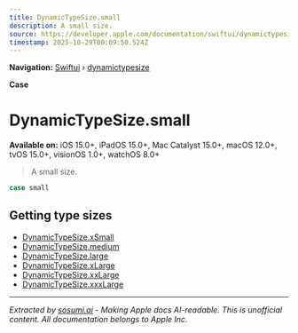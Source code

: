 ```yaml
---
title: DynamicTypeSize.small
description: A small size.
source: https://developer.apple.com/documentation/swiftui/dynamictypesize/small
timestamp: 2025-10-29T00:09:50.524Z
---
```


**Navigation:** [Swiftui](/documentation/swiftui) › [dynamictypesize](/documentation/swiftui/dynamictypesize)

**Case**

# DynamicTypeSize.small

**Available on:** iOS 15.0+, iPadOS 15.0+, Mac Catalyst 15.0+, macOS 12.0+, tvOS 15.0+, visionOS 1.0+, watchOS 8.0+

> A small size.

```swift
case small
```

## Getting type sizes

- [DynamicTypeSize.xSmall](/documentation/swiftui/dynamictypesize/xsmall)
- [DynamicTypeSize.medium](/documentation/swiftui/dynamictypesize/medium)
- [DynamicTypeSize.large](/documentation/swiftui/dynamictypesize/large)
- [DynamicTypeSize.xLarge](/documentation/swiftui/dynamictypesize/xlarge)
- [DynamicTypeSize.xxLarge](/documentation/swiftui/dynamictypesize/xxlarge)
- [DynamicTypeSize.xxxLarge](/documentation/swiftui/dynamictypesize/xxxlarge)

---

*Extracted by [sosumi.ai](https://sosumi.ai) - Making Apple docs AI-readable.*
*This is unofficial content. All documentation belongs to Apple Inc.*
